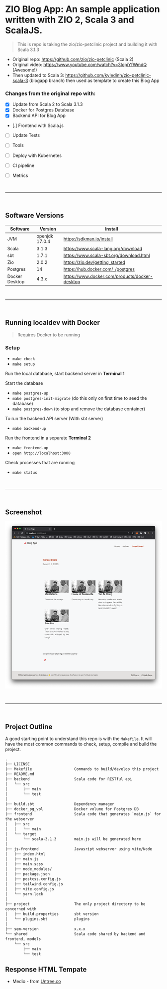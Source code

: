 # ZIO Blog App: An sample application written with ZIO 2, Scala 3 and ScalaJS.

> This is repo is taking the zio/zio-petclinic project and building it with Scala 3.1.3

- Original repo: https://github.com/zio/zio-petclinic (Scala 2)
- Original video: https://www.youtube.com/watch?v=3lopiYfWmdQ (Awesome!)
- Then updated to Scala 3: https://github.com/kyledinh/zio-petclinic-scala-3 (blogapp branch) then used as template to create this Blog App

### Changes from the original repo with:

- [x] Update from Scala 2 to Scala 3.1.3
- [x] Docker for Postgres Database
- [x] Backend API for Blog App
- [.] Frontend with Scala.js
- [ ] Update Tests
- [ ] Tools 
- [ ] Deploy with Kubernetes 
- [ ] CI pipeline
- [ ] Metrics


<br><hr><br>

## Software Versions 

| Software       | Version        | Install                                        |
|----------------|----------------|------------------------------------------------|
| JVM            | openjdk 17.0.4 | https://sdkman.io/install                      |
| Scala          | 3.1.3          | https://www.scala-lang.org/download            |
| sbt            | 1.7.1          | https://www.scala-sbt.org/download.html        |  
| Zio            | 2.0.2          | https://zio.dev/getting_started                |
| Postgres       | 14             | https://hub.docker.com/_/postgres              |
| Docker Desktop | 4.3.x          | https://www.docker.com/products/docker-desktop |

<br><hr><br>

## Running localdev with Docker
> Requires Docker to be running  

### Setup

- `make check`
- `make setup`

Run the local database, start backend server in **Terminal 1**

Start the database
- `make postgres-up`
- `make postgres-init-migrate` (do this only on first time to seed the database)
- `make postgres-down` (to stop and remove the database container)

To run the backend API server (With sbt server)
- `make backend-up`

Run the frontend in a separate **Terminal 2**
- `make frontend-up`
- `open http://localhost:3000`

Check processes that are running
- `make status`

<br><hr><br>

## Screenshot 

[![Board Page Screenshot][board-page-screenshot]](./docs/blogapp-board-screenshot.png)

<br><hr><br>

## Project Outline 

A good starting point to understand this repo is with the `Makefile`. It will have the most common commands to check, setup, compile and build the project.

```
.
├── LICENSE
├── Makefile                   Commands to build/develop this project 
├── README.md
├── backend                    Scala code for RESTful api 
│   └── src
│       ├── main
│       └── test
│
├── build.sbt                  Dependency manager 
├── docker_pg_vol              Docker volume for Postgres DB
├── frontend                   Scala code that generates `main.js` for the webserver
│   ├── src
│   │   └── main
│   └── target
│       └── scala-3.1.3        main.js will be generated here
│
├── js-frontend                Javasript webserver using vite/Node
│   ├── index.html
│   ├── main.js
│   ├── main.scss
│   ├── node_modules/
│   ├── package.json
│   ├── postcss.config.js
│   ├── tailwind.config.js
│   ├── vite.config.js
│   └── yarn.lock
│
├── project                    The only project directory to be concerned with
│   ├── build.properties       sbt version  
│   └── plugins.sbt            plugins
│
├── sem-version                x.x.x
└── shared                     Scala code shared by backend and frontend, models 
    └── src
        ├── main
        └── test
```

## Response HTML Tempate 
- Medio - from [Untree.co](https://untree.co/free-templates/medio-web-design-agency-template-free-download/)

<!-- MARKDOWN LINKS & IMAGES -->
<!-- https://www.markdownguide.org/basic-syntax/#reference-style-links -->
[product-screenshot]: js-frontend/zio-pet-clinic-webpage.png
[board-page-screenshot]: docs/assets/blogapp-board-screenshot.png